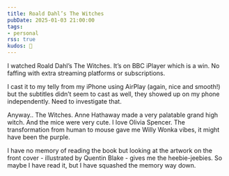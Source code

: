 ```yaml
---
title: Roald Dahl’s The Witches
pubDate: 2025-01-03 21:00:00
tags:
- personal
rss: true
kudos: 🐁
---
```


I watched Roald Dahl’s The Witches. It’s on BBC iPlayer which is a win. No faffing with extra streaming platforms or subscriptions.

I cast it to my telly from my iPhone using AirPlay (again, nice and smooth!) but the subtitles didn’t seem to cast as well, they showed up on my phone independently. Need to investigate that.

Anyway.. The Witches. Anne Hathaway made a very palatable grand high witch. And the mice were very cute. I love Olivia Spencer. The transformation from human to mouse gave me Willy Wonka vibes, it might have been the purple.

I have no memory of reading the book but looking at the artwork on the front cover - illustrated by Quentin Blake - gives me the heebie-jeebies. So maybe I have read it, but I have squashed the memory way down.